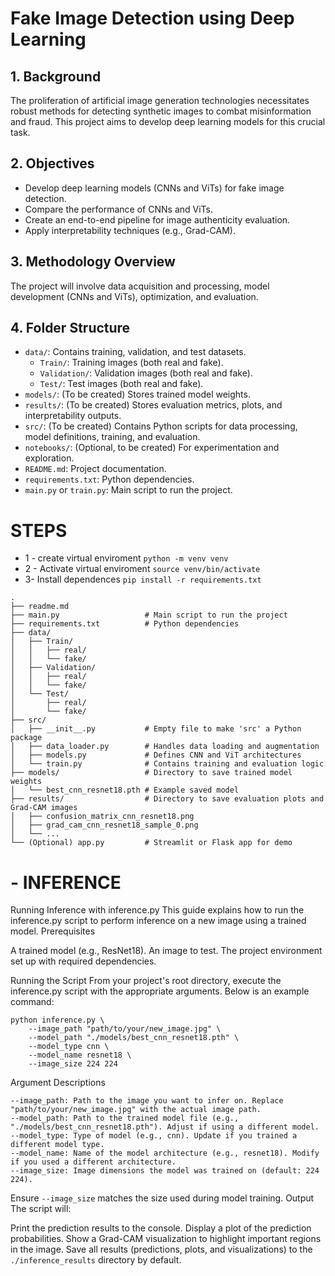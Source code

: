 # Fake Image Detection using Deep Learning

## 1. Background
The proliferation of artificial image generation technologies necessitates robust methods for detecting synthetic images to combat misinformation and fraud. This project aims to develop deep learning models for this crucial task.

## 2. Objectives
- Develop deep learning models (CNNs and ViTs) for fake image detection.
- Compare the performance of CNNs and ViTs.
- Create an end-to-end pipeline for image authenticity evaluation.
- Apply interpretability techniques (e.g., Grad-CAM).

## 3. Methodology Overview
The project will involve data acquisition and processing, model development (CNNs and ViTs), optimization, and evaluation.

## 4. Folder Structure
- `data/`: Contains training, validation, and test datasets.
  - `Train/`: Training images (both real and fake).
  - `Validation/`: Validation images (both real and fake).
  - `Test/`: Test images (both real and fake).
- `models/`: (To be created) Stores trained model weights.
- `results/`: (To be created) Stores evaluation metrics, plots, and interpretability outputs.
- `src/`: (To be created) Contains Python scripts for data processing, model definitions, training, and evaluation.
- `notebooks/`: (Optional, to be created) For experimentation and exploration.
- `README.md`: Project documentation.
- `requirements.txt`: Python dependencies.
- `main.py` or `train.py`: Main script to run the project.

# STEPS
- 1 - create virtual enviroment
 `python -m venv venv`
- 2 - Activate virtual enviroment
`source venv/bin/activate`
- 3- Install dependences
`pip install -r requirements.txt`


```
.
├── readme.md
├── main.py                   # Main script to run the project
├── requirements.txt          # Python dependencies
├── data/
│   ├── Train/
│   │   ├── real/
│   │   └── fake/
│   ├── Validation/
│   │   ├── real/
│   │   └── fake/
│   └── Test/
│       ├── real/
│       └── fake/
├── src/
│   ├── __init__.py           # Empty file to make 'src' a Python package
│   ├── data_loader.py        # Handles data loading and augmentation
│   ├── models.py             # Defines CNN and ViT architectures
│   └── train.py              # Contains training and evaluation logic
├── models/                   # Directory to save trained model weights
│   └── best_cnn_resnet18.pth # Example saved model
├── results/                  # Directory to save evaluation plots and Grad-CAM images
│   ├── confusion_matrix_cnn_resnet18.png
│   ├── grad_cam_cnn_resnet18_sample_0.png
│   └── ...
└── (Optional) app.py         # Streamlit or Flask app for demo
```


# - INFERENCE
Running Inference with inference.py
This guide explains how to run the inference.py script to perform inference on a new image using a trained model.
Prerequisites

A trained model (e.g., ResNet18).
An image to test.
The project environment set up with required dependencies.

Running the Script
From your project's root directory, execute the inference.py script with the appropriate arguments. Below is an example command:
```
python inference.py \
    --image_path "path/to/your/new_image.jpg" \
    --model_path "./models/best_cnn_resnet18.pth" \
    --model_type cnn \
    --model_name resnet18 \
    --image_size 224 224
```

Argument Descriptions
```
--image_path: Path to the image you want to infer on. Replace "path/to/your/new_image.jpg" with the actual image path.
--model_path: Path to the trained model file (e.g., "./models/best_cnn_resnet18.pth"). Adjust if using a different model.
--model_type: Type of model (e.g., cnn). Update if you trained a different model type.
--model_name: Name of the model architecture (e.g., resnet18). Modify if you used a different architecture.
--image_size: Image dimensions the model was trained on (default: 224 224).
```

Ensure `--image_size` matches the size used during model training.
Output
The script will:

Print the prediction results to the console.
Display a plot of the prediction probabilities.
Show a Grad-CAM visualization to highlight important regions in the image.
Save all results (predictions, plots, and visualizations) to the `./inference_results` directory by default.

